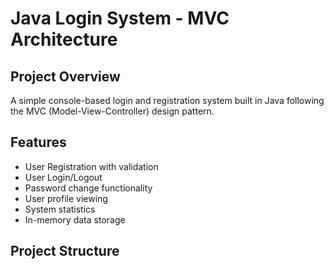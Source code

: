 # Java Login System - MVC Architecture

## Project Overview
A simple console-based login and registration system built in Java following the MVC (Model-View-Controller) design pattern.

## Features
- User Registration with validation
- User Login/Logout
- Password change functionality
- User profile viewing
- System statistics
- In-memory data storage

## Project Structure